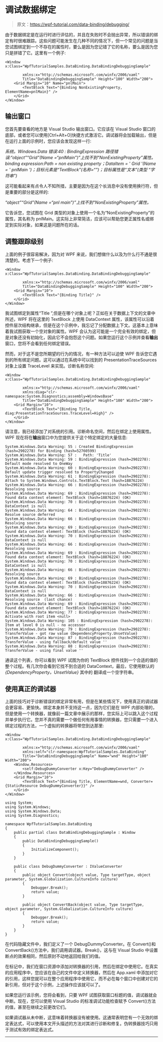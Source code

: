 # 调试数据绑定

> 原文：<https://wpf-tutorial.com/data-binding/debugging/>

由于数据绑定是在运行时进行评估的，并且在失败时不会抛出异常，所以错误的绑定有时很难跟踪。这些问题可能发生在几种不同的情况下，但一个常见的问题是当您试图绑定到一个不存在的属性时，要么是因为您记错了它的名称，要么是因为您只是拼错了它。这里有一个例子:

```
<Window x:Class="WpfTutorialSamples.DataBinding.DataBindingDebuggingSample"

        xmlns:x="http://schemas.microsoft.com/winfx/2006/xaml"
        Title="DataBindingDebuggingSample" Height="100" Width="200">
    <Grid Margin="10" Name="pnlMain">
		<TextBlock Text="{Binding NonExistingProperty, ElementName=pnlMain}" />
	</Grid>
</Window>
```

## 输出窗口

您首先要查看的地方是 Visual Studio 输出窗口。它应该在 Visual Studio 窗口的底部，或者您可以使用[Ctrl+Alt+O]快捷方式激活它。调试器将会加载输出，但是在运行上面的示例时，您应该会发现这样一行:

*系统。Windows.Data 错误:40 : BindingExpression 路径错误:“object”“Grid”(Name =“pnlMain”)”上找不到“NonExistingProperty”属性。 binding expression:Path = non existing property；DataItem = ' Grid '(Name = ' pnlMain ')；目标元素是“TextBlock”(名称=“”)；目标属性是“文本”(类型 “字符串”)*

这可能看起来有点令人不知所措，主要是因为在这个长消息中没有使用换行符，但是重要的部分是这样的:

<input type="hidden" name="IL_IN_ARTICLE">

*“object”“Grid”(Name =“pnl main”)”上找不到“NonExistingProperty”属性。*

它告诉您，您试图在 Grid 类型的对象上使用一个名为“NonExistingProperty”的属性，其名称为 pnlMain。这实际上非常简洁，应该可以帮助您更正属性名或绑定到实际对象，如果这是问题所在的话。

## 调整跟踪级别

上面的例子很容易解决，因为对 WPF 来说，我们想做什么以及为什么行不通是很清楚的。考虑下一个例子:

```
<Window x:Class="WpfTutorialSamples.DataBinding.DataBindingDebuggingSample"

        xmlns:x="http://schemas.microsoft.com/winfx/2006/xaml"
        Title="DataBindingDebuggingSample" Height="100" Width="200">
    <Grid Margin="10">
		<TextBlock Text="{Binding Title}" />
	</Grid>
</Window>
```

我试图绑定到属性“Title ”,但是在哪个对象上呢？正如在关于数据上下文的文章中所述，WPF 将在这里的 TextBlock 上使用 DataContext 属性，该属性可以沿着控件层次结构继承，但是在这个示例中，我忘记了分配数据上下文。这基本上意味着我试图获取一个空对象的属性。WPF 会认为这可能是一个完全有效的绑定，但是对象还没有初始化，因此它不会抱怨这个问题。如果您运行这个示例并查看**输出**窗口，您将不会看到任何绑定错误。

然而，对于这不是您所期望的行为的情况，有一种方法可以迫使 WPF 告诉您它遇到的所有绑定问题。这可以通过在系统中可以找到的 PresentationTraceSources 对象上设置 TraceLevel 来实现。诊断名称空间:

```
<Window x:Class="WpfTutorialSamples.DataBinding.DataBindingDebuggingSample"

        xmlns:x="http://schemas.microsoft.com/winfx/2006/xaml"
        xmlns:diag="clr-namespace:System.Diagnostics;assembly=WindowsBase"
        Title="DataBindingDebuggingSample" Height="100" Width="200">
    <Grid Margin="10">
		<TextBlock Text="{Binding Title, diag:PresentationTraceSources.TraceLevel=High}" />
	</Grid>
</Window>
```

请注意，我已经添加了对系统的引用。诊断命名空间，然后在绑定上使用属性。WPF 现在将在**输出**窗口中为您提供关于这个特定绑定的大量信息:

```
System.Windows.Data Warning: 55 : Created BindingExpression (hash=2902278) for Binding (hash=52760599)
System.Windows.Data Warning: 57 :   Path: 'Title'
System.Windows.Data Warning: 59 : BindingExpression (hash=2902278): Default mode resolved to OneWay
System.Windows.Data Warning: 60 : BindingExpression (hash=2902278): Default update trigger resolved to PropertyChanged
System.Windows.Data Warning: 61 : BindingExpression (hash=2902278): Attach to System.Windows.Controls.TextBlock.Text (hash=18876224)
System.Windows.Data Warning: 66 : BindingExpression (hash=2902278): Resolving source
System.Windows.Data Warning: 69 : BindingExpression (hash=2902278): Found data context element: TextBlock (hash=18876224) (OK)
System.Windows.Data Warning: 70 : BindingExpression (hash=2902278): DataContext is null
System.Windows.Data Warning: 64 : BindingExpression (hash=2902278): Resolve source deferred
System.Windows.Data Warning: 66 : BindingExpression (hash=2902278): Resolving source
System.Windows.Data Warning: 69 : BindingExpression (hash=2902278): Found data context element: TextBlock (hash=18876224) (OK)
System.Windows.Data Warning: 70 : BindingExpression (hash=2902278): DataContext is null
System.Windows.Data Warning: 66 : BindingExpression (hash=2902278): Resolving source
System.Windows.Data Warning: 69 : BindingExpression (hash=2902278): Found data context element: TextBlock (hash=18876224) (OK)
System.Windows.Data Warning: 70 : BindingExpression (hash=2902278): DataContext is null
System.Windows.Data Warning: 66 : BindingExpression (hash=2902278): Resolving source
System.Windows.Data Warning: 69 : BindingExpression (hash=2902278): Found data context element: TextBlock (hash=18876224) (OK)
System.Windows.Data Warning: 70 : BindingExpression (hash=2902278): DataContext is null
System.Windows.Data Warning: 66 : BindingExpression (hash=2902278): Resolving source  (last chance)
System.Windows.Data Warning: 69 : BindingExpression (hash=2902278): Found data context element: TextBlock (hash=18876224) (OK)
System.Windows.Data Warning: 77 : BindingExpression (hash=2902278): Activate with root item <null>
System.Windows.Data Warning: 105 : BindingExpression (hash=2902278):   Item at level 0 is null - no accessor
System.Windows.Data Warning: 79 : BindingExpression (hash=2902278): TransferValue - got raw value {DependencyProperty.UnsetValue}
System.Windows.Data Warning: 87 : BindingExpression (hash=2902278): TransferValue - using fallback/default value ''
System.Windows.Data Warning: 88 : BindingExpression (hash=2902278): TransferValue - using final value ''
```

通读这个列表，你可以看到 WPF 试图为你的 TextBlock 控件找到一个合适的值的整个过程。有几次你会看到它找不到合适的 DataContext，最后，它使用默认的 *{DependencyProperty。UnsetValue}* 其中的 翻译成一个空字符串。

## 使用真正的调试器

上面的技巧对于诊断错误的绑定非常有用，但是在某些情况下，使用真正的调试器会更容易、更愉快。绑定本身并不支持这一点，因为它们是在 WPF 内部处理的，但是使用一个转换器，就像前一篇文章中展示的那样，您实际上可以跳入这个过程并单步执行它。您并不真的需要一个做任何有用事情的转换器，您只需要一个进入绑定过程的方法，一个虚拟的转换器将带您到达那里:

```
<Window x:Class="WpfTutorialSamples.DataBinding.DataBindingDebuggingSample"

        xmlns:x="http://schemas.microsoft.com/winfx/2006/xaml"
        xmlns:self="clr-namespace:WpfTutorialSamples.DataBinding"
        Title="DataBindingDebuggingSample" Name="wnd" Height="100" Width="200">
	<Window.Resources>
		<self:DebugDummyConverter x:Key="DebugDummyConverter" />
	</Window.Resources>
    <Grid Margin="10">
		<TextBlock Text="{Binding Title, ElementName=wnd, Converter={StaticResource DebugDummyConverter}}" />
	</Grid>
</Window>
```

```
using System;
using System.Windows;
using System.Windows.Data;
using System.Diagnostics;

namespace WpfTutorialSamples.DataBinding
{
	public partial class DataBindingDebuggingSample : Window
	{
		public DataBindingDebuggingSample()
		{
			InitializeComponent();
		}
	}

	public class DebugDummyConverter : IValueConverter
	{
		public object Convert(object value, Type targetType, object parameter, System.Globalization.CultureInfo culture)
		{
			Debugger.Break();
			return value;
		}

		public object ConvertBack(object value, Type targetType, object parameter, System.Globalization.CultureInfo culture)
		{
			Debugger.Break();
			return value;
		}
	}
}
```

在代码隐藏文件中，我们定义了一个 DebugDummyConverter。在 Convert()和 ConvertBack()方法中，我们调用调试器。Break()，这与在 Visual Studio 中设置断点的效果相同，然后原封不动地返回给我们的值。

在标记中，我们在窗口资源中添加对转换器的引用，然后在绑定中使用它。在真实的应用程序中，您应该在自己的文件中定义转换器，然后在 App.xaml 中添加对它的引用，这样您就可以在整个应用程序中使用它，而不必在每个窗口中创建对它的新引用，但对于这个示例，上述操作应该就可以了。

如果您运行该示例，您将会看到，只要 WPF 试图获取窗口标题的值，调试器就会中断。现在，您可以使用 Visual Studio 的标准调试功能检查赋予 Convert()方法的值，甚至在继续之前更改它们。

如果调试器从未中断，这意味着转换器没有被使用。这通常表明您有一个无效的绑定表达式，可以使用本文开头描述的方法对其进行诊断和修复。伪转换器技巧只用于测试有效的绑定表达式。

* * *